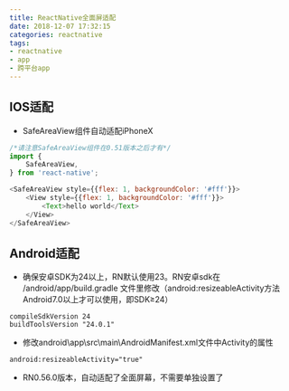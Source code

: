 ```yaml
---
title: ReactNative全面屏适配
date: 2018-12-07 17:32:15
categories: reactnative
tags: 
- reactnative
- app
- 跨平台app
---
```



## IOS适配
* SafeAreaView组件自动适配iPhoneX
```javascript
/*请注意SafeAreaView组件在0.51版本之后才有*/
import {
    SafeAreaView,
} from 'react-native';

<SafeAreaView style={{flex: 1, backgroundColor: '#fff'}}>
    <View style={{flex: 1, backgroundColor: '#fff'}}>
        <Text>hello world</Text>
    </View>
</SafeAreaView>

```

## Android适配
* 确保安卓SDK为24以上，RN默认使用23。RN安卓sdk在 /android/app/build.gradle 文件里修改（android:resizeableActivity方法Android7.0以上才可以使用，即SDK≥24）
```
compileSdkVersion 24
buildToolsVersion "24.0.1"
```

*  修改android\app\src\main\AndroidManifest.xml文件中Activity的属性
```
android:resizeableActivity="true"
```

* RN0.56.0版本，自动适配了全面屏幕，不需要单独设置了